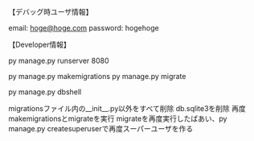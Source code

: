 【デバッグ時ユーザ情報】
<!-- Admin -->
email: hoge@hoge.com
password: hogehoge

【Developer情報】
<!-- Launch server with -->
py manage.py runserver 8080

<!-- models.py編集後忘れずに	 -->
py manage.py makemigrations
py manage.py migrate 

<!-- dbの中身が見たい場合(sqlite3のインストールが必要) -->
py manage.py dbshell 

<!-- migration時に沼ったらデータベースを削除 -->
migrationsファイル内の__init__.py以外をすべて削除
db.sqlite3を削除
再度makemigrationsとmigrateを実行
migrateを再度実行したばあい、py manage.py createsuperuserで再度スーパーユーザを作る
